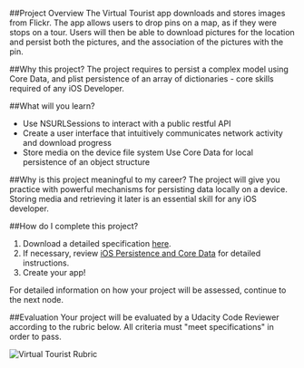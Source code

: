 ##Project Overview
The Virtual Tourist app downloads and stores images from Flickr. The app allows users to drop pins on a map, as if they were stops on a tour. Users will then be able to download pictures for the location and persist both the pictures, and the association of the pictures with the pin. 

##Why this project?
The project requires to persist a complex model using Core Data, and plist persistence of an array of dictionaries - core skills required of any iOS Developer.

##What will you learn?
* Use NSURLSessions to interact with a public restful API
* Create a user interface that intuitively communicates network activity and download progress 
* Store media on the device file system
Use Core Data for local persistence of an object structure

##Why is this project meaningful to my career?
The project will give you practice with powerful mechanisms for persisting data locally on a device. Storing media and retrieving it later is an essential skill for any iOS developer.

##How do I complete this project?
1. Download a detailed specification <a href="https://www.udacity.com/api/nodes/3858348553/supplemental_media/4-virtualtouristspecificationpdf/download" target="_blank">here</a>.
2. If necessary, review <a href="https://www.udacity.com/course/viewer#!/c-ud325-nd/l-3648658724/m-3748298563" target="_blank">iOS Persistence and Core Data</a> for detailed instructions.
3. Create your app!

For detailed information on how your project will be assessed, continue to the next node.

##Evaluation
Your project will be evaluated by a Udacity Code Reviewer according to the rubric below. All criteria must "meet specifications" in order to pass.

![Virtual Tourist Rubric](//lh5.ggpht.com/-9O9wSt1NI0Ia5Ui7JSolvBXgO-44p6e301w8-DJr9Qp5VaerhSre_I6ymhVsfDOdV_FU7onTiYPkpVhfw=s0#w=1130&h=1452)
